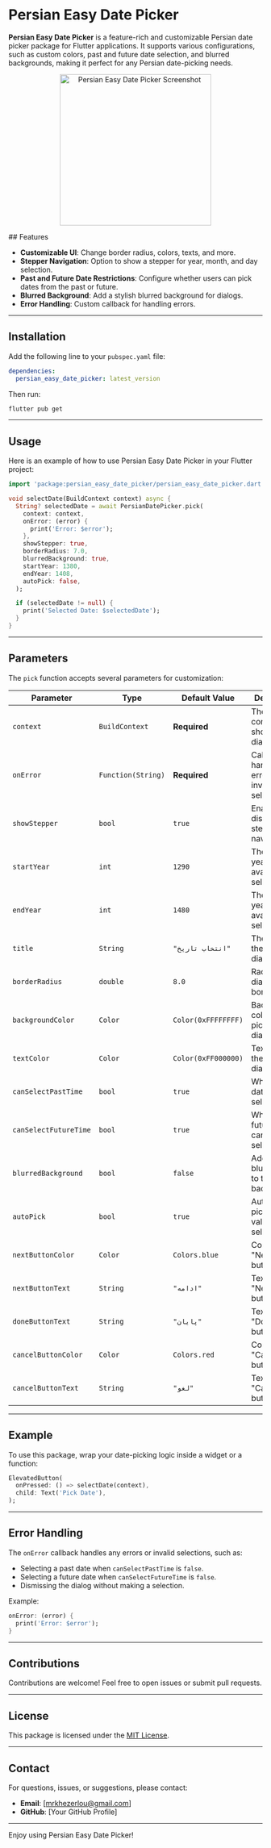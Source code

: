 # Persian Easy Date Picker

**Persian Easy Date Picker** is a feature-rich and customizable Persian date picker package for Flutter applications. It supports various configurations, such as custom colors, past and future date selection, and blurred backgrounds, making it perfect for any Persian date-picking needs.
<p align="center">
  <img src="https://raw.githubusercontent.com/AmirrezaKhezerlou/persian_easy_date_picker/refs/heads/main/Screenshot_20241229_193809.png" alt="Persian Easy Date Picker Screenshot" width="300">
</p>
## Features

- **Customizable UI**: Change border radius, colors, texts, and more.
- **Stepper Navigation**: Option to show a stepper for year, month, and day selection.
- **Past and Future Date Restrictions**: Configure whether users can pick dates from the past or future.
- **Blurred Background**: Add a stylish blurred background for dialogs.
- **Error Handling**: Custom callback for handling errors.

---

## Installation

Add the following line to your `pubspec.yaml` file:

```yaml
dependencies:
  persian_easy_date_picker: latest_version
```

Then run:

```bash
flutter pub get
```

---

## Usage

Here is an example of how to use Persian Easy Date Picker in your Flutter project:

```dart
import 'package:persian_easy_date_picker/persian_easy_date_picker.dart';

void selectDate(BuildContext context) async {
  String? selectedDate = await PersianDatePicker.pick(
    context: context,
    onError: (error) {
      print('Error: $error');
    },
    showStepper: true,
    borderRadius: 7.0,
    blurredBackground: true,
    startYear: 1380,
    endYear: 1408,
    autoPick: false,
  );

  if (selectedDate != null) {
    print('Selected Date: $selectedDate');
  }
}
```

---

## Parameters

The `pick` function accepts several parameters for customization:

| Parameter             | Type               | Default Value       | Description                                         |
| --------------------- | ------------------ | ------------------- | --------------------------------------------------- |
| `context`             | `BuildContext`     | **Required**        | The build context for showing dialogs.              |
| `onError`             | `Function(String)` | **Required**        | Callback for handling errors or invalid selections. |
| `showStepper`         | `bool`             | `true`              | Enables or disables stepper navigation.             |
| `startYear`           | `int`              | `1290`              | The earliest year available for selection.          |
| `endYear`             | `int`              | `1480`              | The latest year available for selection.            |
| `title`               | `String`           | `"انتخاب تاریخ"`    | The title of the picker dialogs.                    |
| `borderRadius`        | `double`           | `8.0`               | Radius for dialog borders.                          |
| `backgroundColor`     | `Color`            | `Color(0xFFFFFFFF)` | Background color of the picker dialogs.             |
| `textColor`           | `Color`            | `Color(0xFF000000)` | Text color of the picker dialogs.                   |
| `canSelectPastTime`   | `bool`             | `true`              | Whether past dates can be selected.                 |
| `canSelectFutureTime` | `bool`             | `true`              | Whether future dates can be selected.               |
| `blurredBackground`   | `bool`             | `false`             | Adds a blurred effect to the background.            |
| `autoPick`            | `bool`             | `true`              | Automatically picks the first valid selection.      |
| `nextButtonColor`     | `Color`            | `Colors.blue`       | Color of the "Next" button.                         |
| `nextButtonText`      | `String`           | `"ادامه"`           | Text of the "Next" button.                          |
| `doneButtonText`      | `String`           | `"پایان"`           | Text of the "Done" button.                          |
| `cancelButtonColor`   | `Color`            | `Colors.red`        | Color of the "Cancel" button.                       |
| `cancelButtonText`    | `String`           | `"لغو"`             | Text of the "Cancel" button.                        |

---

## Example

To use this package, wrap your date-picking logic inside a widget or a function:

```dart
ElevatedButton(
  onPressed: () => selectDate(context),
  child: Text('Pick Date'),
);
```

---

## Error Handling

The `onError` callback handles any errors or invalid selections, such as:

- Selecting a past date when `canSelectPastTime` is `false`.
- Selecting a future date when `canSelectFutureTime` is `false`.
- Dismissing the dialog without making a selection.

Example:

```dart
onError: (error) {
  print('Error: $error');
}
```

---

## Contributions

Contributions are welcome! Feel free to open issues or submit pull requests.

---

## License

This package is licensed under the [MIT License](LICENSE).

---

## Contact

For questions, issues, or suggestions, please contact:

- **Email**: [[mrkhezerlou@gmail.com](mailto\:mrkhezrlou@gmail.com)]
- **GitHub**: [Your GitHub Profile]

---

Enjoy using Persian Easy Date Picker!

